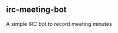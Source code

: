 irc-meeting-bot
-------------------------------------------------------------------------------

A simple IRC bot to record meeting minutes
